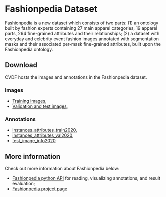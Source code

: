 # Fashionpedia Dataset

Fashionpedia is a new dataset which consists of two parts: (1) an ontology built by fashion experts containing 27 main apparel categories, 19 apparel parts, 294 fine-grained attributes and their relationships; (2) a dataset with everyday and celebrity event fashion images annotated with segmentation masks and their associated per-mask fine-grained attributes, built upon the Fashionpedia ontology.

## Download

CVDF hosts the images and annotations in the Fashionpedia dataset.  

### Images

- [Training images](https://s3.amazonaws.com/ifashionist-dataset/images/train2020.zip), 
- [Validation and test images](https://s3.amazonaws.com/ifashionist-dataset/images/val_test2020.zip), 

### Annotations

- [instances_attributes_train2020](https://s3.amazonaws.com/ifashionist-dataset/instances_attributes_train2020.json),
- [instances_attributes_val2020](https://s3.amazonaws.com/ifashionist-dataset/instances_attributes_val2020.json),
- [test_image_info2020](https://s3.amazonaws.com/ifashionist-dataset/info_test2020.json)

## More information

Check out more information about Fashionpedia below:

- [Fashionpedia python API](<https://github.com/KMnP/fashionpedia-api>)  for reading, visualizing annotations, and result evaluation;
- [Fashionpedia project page](<https://fashionpedia.github.io/home/index.html>)

